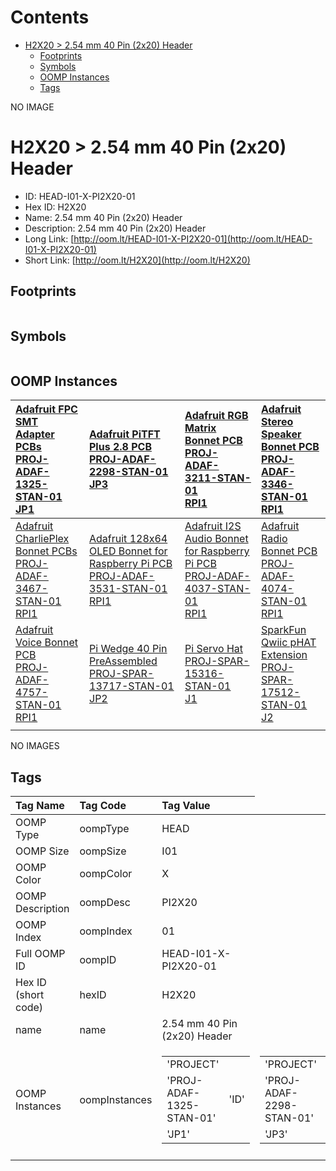 



Contents
========

* [H2X20 > 2.54 mm 40 Pin (2x20) Header](#h2x20--254-mm-40-pin-2x20-header)
	* [Footprints](#footprints)
	* [Symbols](#symbols)
	* [OOMP Instances](#oomp-instances)
	* [Tags](#tags)
  
NO IMAGE  
# H2X20 > 2.54 mm 40 Pin (2x20) Header

- ID: HEAD-I01-X-PI2X20-01
- Hex ID: H2X20
- Name: 2.54 mm 40 Pin (2x20) Header
- Description: 2.54 mm 40 Pin (2x20) Header
- Long Link: [http://oom.lt/HEAD-I01-X-PI2X20-01](http://oom.lt/HEAD-I01-X-PI2X20-01)
- Short Link: [http://oom.lt/H2X20](http://oom.lt/H2X20)

## Footprints
  

|||||
| :--- | :--- | :--- | :--- |

## Symbols
  

|||||
| :--- | :--- | :--- | :--- |

## OOMP Instances
  

|[Adafruit FPC SMT Adapter PCBs<br>PROJ-ADAF-1325-STAN-01<br>JP1](https://github.com/oomlout/oomlout_OOMP_projects_V2/tree/main/PROJ/ADAF/1325/STAN/01/)|[Adafruit PiTFT Plus 2.8 PCB<br>PROJ-ADAF-2298-STAN-01<br>JP3](https://github.com/oomlout/oomlout_OOMP_projects_V2/tree/main/PROJ/ADAF/2298/STAN/01/)|[Adafruit RGB Matrix Bonnet PCB<br>PROJ-ADAF-3211-STAN-01<br>RPI1](https://github.com/oomlout/oomlout_OOMP_projects_V2/tree/main/PROJ/ADAF/3211/STAN/01/)|[Adafruit Stereo Speaker Bonnet PCB<br>PROJ-ADAF-3346-STAN-01<br>RPI1](https://github.com/oomlout/oomlout_OOMP_projects_V2/tree/main/PROJ/ADAF/3346/STAN/01/)|
| :--- | :--- | :--- | :--- |
|[Adafruit CharliePlex Bonnet PCBs<br>PROJ-ADAF-3467-STAN-01<br>RPI1](https://github.com/oomlout/oomlout_OOMP_projects_V2/tree/main/PROJ/ADAF/3467/STAN/01/)|[Adafruit 128x64 OLED Bonnet for Raspberry Pi PCB<br>PROJ-ADAF-3531-STAN-01<br>RPI1](https://github.com/oomlout/oomlout_OOMP_projects_V2/tree/main/PROJ/ADAF/3531/STAN/01/)|[Adafruit I2S Audio Bonnet for Raspberry Pi PCB<br>PROJ-ADAF-4037-STAN-01<br>RPI1](https://github.com/oomlout/oomlout_OOMP_projects_V2/tree/main/PROJ/ADAF/4037/STAN/01/)|[Adafruit Radio Bonnet PCB<br>PROJ-ADAF-4074-STAN-01<br>RPI1](https://github.com/oomlout/oomlout_OOMP_projects_V2/tree/main/PROJ/ADAF/4074/STAN/01/)|
|[Adafruit Voice Bonnet PCB<br>PROJ-ADAF-4757-STAN-01<br>RPI1](https://github.com/oomlout/oomlout_OOMP_projects_V2/tree/main/PROJ/ADAF/4757/STAN/01/)|[Pi Wedge 40 Pin PreAssembled<br>PROJ-SPAR-13717-STAN-01<br>JP2](https://github.com/oomlout/oomlout_OOMP_projects_V2/tree/main/PROJ/SPAR/13717/STAN/01/)|[Pi Servo Hat<br>PROJ-SPAR-15316-STAN-01<br>J1](https://github.com/oomlout/oomlout_OOMP_projects_V2/tree/main/PROJ/SPAR/15316/STAN/01/)|[SparkFun Qwiic pHAT Extension<br>PROJ-SPAR-17512-STAN-01<br>J2](https://github.com/oomlout/oomlout_OOMP_projects_V2/tree/main/PROJ/SPAR/17512/STAN/01/)|
|||||
  
NO IMAGES  
## Tags
  

|Tag Name|Tag Code|Tag Value|
| :--- | :--- | :--- |
|OOMP Type|oompType|HEAD|
|OOMP Size|oompSize|I01|
|OOMP Color|oompColor|X|
|OOMP Description|oompDesc|PI2X20|
|OOMP Index|oompIndex|01|
|Full OOMP ID|oompID|HEAD-I01-X-PI2X20-01|
|Hex ID (short code)|hexID|H2X20|
|name|name|2.54 mm 40 Pin (2x20) Header|
|OOMP Instances|oompInstances|<table><tr><td>'PROJECT'</td></tr><tr><td> 'PROJ-ADAF-1325-STAN-01'</td><td> 'ID'</td></tr><tr><td> 'JP1'</td></tr></table></td><td> <table><tr><td>'PROJECT'</td></tr><tr><td> 'PROJ-ADAF-2298-STAN-01'</td><td> 'ID'</td></tr><tr><td> 'JP3'</td></tr></table></td><td> <table><tr><td>'PROJECT'</td></tr><tr><td> 'PROJ-ADAF-3211-STAN-01'</td><td> 'ID'</td></tr><tr><td> 'RPI1'</td></tr></table></td><td> <table><tr><td>'PROJECT'</td></tr><tr><td> 'PROJ-ADAF-3346-STAN-01'</td><td> 'ID'</td></tr><tr><td> 'RPI1'</td></tr></table></td><td> <table><tr><td>'PROJECT'</td></tr><tr><td> 'PROJ-ADAF-3467-STAN-01'</td><td> 'ID'</td></tr><tr><td> 'RPI1'</td></tr></table></td><td> <table><tr><td>'PROJECT'</td></tr><tr><td> 'PROJ-ADAF-3531-STAN-01'</td><td> 'ID'</td></tr><tr><td> 'RPI1'</td></tr></table></td><td> <table><tr><td>'PROJECT'</td></tr><tr><td> 'PROJ-ADAF-4037-STAN-01'</td><td> 'ID'</td></tr><tr><td> 'RPI1'</td></tr></table></td><td> <table><tr><td>'PROJECT'</td></tr><tr><td> 'PROJ-ADAF-4074-STAN-01'</td><td> 'ID'</td></tr><tr><td> 'RPI1'</td></tr></table></td><td> <table><tr><td>'PROJECT'</td></tr><tr><td> 'PROJ-ADAF-4757-STAN-01'</td><td> 'ID'</td></tr><tr><td> 'RPI1'</td></tr></table></td><td> <table><tr><td>'PROJECT'</td></tr><tr><td> 'PROJ-SPAR-13717-STAN-01'</td><td> 'ID'</td></tr><tr><td> 'JP2'</td></tr></table></td><td> <table><tr><td>'PROJECT'</td></tr><tr><td> 'PROJ-SPAR-15316-STAN-01'</td><td> 'ID'</td></tr><tr><td> 'J1'</td></tr></table></td><td> <table><tr><td>'PROJECT'</td></tr><tr><td> 'PROJ-SPAR-17512-STAN-01'</td><td> 'ID'</td></tr><tr><td> 'J2'</td></tr></table>|
||||
